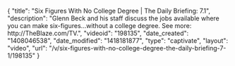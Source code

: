 {
    "title": "Six Figures With No College Degree | The Daily Briefing: 7.1",
    "description": "Glenn Beck and his staff discuss the jobs available where you can make six-figures...without a college degree. See more: http:\/\/TheBlaze.com\/TV.",
    "videoid": "198135",
    "date_created": "1408046538",
    "date_modified": "1418181877",
    "type": "captivate",
    "layout": "video",
    "url": "\/v\/six-figures-with-no-college-degree-the-daily-briefing-7-1\/198135"
}